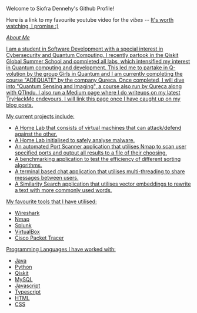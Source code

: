 Welcome to Siofra Dennehy's Github Profile!

Here is a link to my favourite youtube video for the *vibes* -- <a href = "https://www.youtube.com/watch?v=qs_-emj1qR4"> It's worth watching, I promise :)

*About Me*

I am a student in Software Development with a special interest in Cybersecurity and Quantum Computing. I recently partook in the Qiskit Global Summer School and completed all labs, which intensified my interest in Quantum computing and development. This led me to partake in Q-volution by the group Girls in Quantum and I am currently completing the course "ADEQUATE" by the company Qureca. Once completed, I will dive into "Quantum Sensing and Imaging", a course also run by Qureca along with QTIndu. I also run a Medium page where I do writeups on my latest TryHackMe endevours. I will link this page once I have caught up on my blog posts.  

My current projects include:
  - A Home Lab that consists of virtual machines that can attack/defend against the other.
  - A Home Lab initialised to safely analyse malware.
  - An automated Port Scanner application that utilises Nmap to scan user specified ports and output all results to a file of their choosing.
  - A benchmarking application to test the efficiency of different sorting algorithms.
  - A terminal based chat application that utilises multi-threading to share messages between users.
  - A Similarity Search application that utilises vector embeddings to rewrite a text with more commonly used words.

My favourite tools that I have utilised:
  - Wireshark
  - Nmap
  - Splunk
  - VirtualBox
  - Cisco Packet Tracer
    
Programming Languages I have worked with:
   -  Java
   -  Python
   -  Qiskit
   -  MySQL
   -  Javascript
   -  Typescript
   -  HTML
   -  CSS





  



<!--
**SiofraDennehy/SiofraDennehy** is a ✨ _special_ ✨ repository because its `README.md` (this file) appears on your GitHub profile.

Here are some ideas to get you started:

- 🔭 I’m currently working on ...
- 🌱 I’m currently learning ...
- 👯 I’m looking to collaborate on ...
- 🤔 I’m looking for help with ...
- 💬 Ask me about ...
- 📫 How to reach me: ...
- 😄 Pronouns: ...
- ⚡ Fun fact: ...
-->
